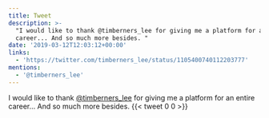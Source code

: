 ```yaml
---
title: Tweet
description: >-
  "I would like to thank @timberners_lee for giving me a platform for an entire
  career... And so much more besides. "
date: '2019-03-12T12:03:12+00:00'
links:
  - 'https://twitter.com/timberners_lee/status/1105400740112203777'
mentions:
  - '@timberners_lee'
---
```

I would like to thank [@timberners_lee](https://twitter.com/@timberners_lee) for giving me a platform for an entire career... And so much more besides. 
      {{< tweet 0 0 >}}
    
